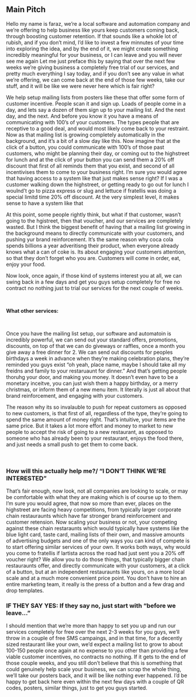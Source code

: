 ## Main Pitch
Hello my name is faraz, we’re a local software and automation company and we’re offering to help business like yours keep customers coming back, through boosting customer retention. If that sounds like a whokle lot of rubish, and if you don’t mind, I’d like to invest a few minnutes of your time into exploring the idea, and by the end of it, we might create something incredibly meaningful for your business, or I can leave and you will never see me again  Let me just preface this by saying that over the next few weeks we’re giving business a completely free trial of our services, and pretty much everything I say today, and if you don’t see any value in what we’re offering, we can come back at the end of those few weeks, take our stuff, and it will be like we were never here which is fair right?

We help setup mailing lists from posters like these that offer some form of customer incentive. People scan it and sign up. Loads of people come in a day, and lets say a dozen of them sign up to your mailing list. And the next day, and the next. And before you know it you have a means of communicating with 100’s of your customers. The types people that are receptive to a good deal, and would most likely come back to your restraint. Now as that mailing list is growing completely automatically in the background, and it’s a bit of a slow day like this. Now imagine that at the click of a button, you could communicate with 100’s of those past customers, who might be planning their day, or coming out to the highstreet for lunch and at the click of your button you can send them a 20% off discount that first of all reminds them that you exist, and second of all incentivises them to come to your business right. I’m sure you would agree that having access to a system like that just makes sense right? If I was a customer walking down the highstreet, or getting ready to go out for lunch  I woulnd’t go to pizza express or slug and lettuce if fratellis was doing a special limitd time 20% off discount. At the very simplest level, it makes sense to have a system like that

At this point, some people rightly think, but what if that customer, wasn’t going to the hgistreet, then that voucher, and our services are completely wasted. But I think the biggest benefit of having that a mailing list growing in the background means to directly communicate with your customers, and pushing yur brand reinforcement. It’s the same reason why coca cola spends billions a year adveritisng their product, when everyone already knows what a can of coke is. Its about engaging your customers attention, so that they don’t forget who you are. Customers will come in order, eat, enjoy your food. 

Now look, once again, if those kind of systems interest you at all, we can swing back in a few days and get you guys setup completely for free no contract no nothing just to trial our services for the next couple of weeks. 

<br>

**What other services:**

<br>

Once you have the mailing list setup, our software and automatoin is incredibly powerful, we can send out your standard offers, promotions, discounts, on top of that we can do giveways or raffles, once a month you give away a free dinner for 2. We can send out discounts for peoples birthdays a week in advance when they’re making celebration plans, they’re reminded you guys exist “oh yeah, place name, maybe I should take all my freidns and family to your restaruaunt for dinner.” And that’s getting people thoruhg your door, and making you money. It doesn’t even have to be a monetary inceitve, you can just wish them a happy birthday, or a merry christmas, or inform them of a new menu item. It literally is just all about that brand reinforcement, and engaging with your customers.  

The reason why its so invalauble to push for repeat customers as opposed to new customers, is that first of all, regardless of the type, they’re going to spend the same amount of money right. That’s intuitive, your items are the same price. But it takes a lot more effort and money to market to new people to accept the risk of going to a new restaurant, as opposed to someone who has already been to your restaurant, enjoys the food there, and just needs a small push to get them to come back. 


<br>

### How will this actually help me?/ “I DON’T THINK WE’RE INTERESTED”
That’s fair enough, now look, not all companies are looking to scale, or may be comfortable with what they are making which is of course up to them. I’m sure you would agree, that now so more than ever, places on the highstreet are facing heavy competitions, from typically larger corporate chain restauraunts  which have far stronger brand reinforcement and customer retension. Now scaling your business or not, your competing against these chain restaraunts which would typically have systems like the blue light card, taste card, mailing lists of their own, and massive amounts of advertising budgets and one of the only ways you can kind of compete is to start offering similar services of your own. It works both ways, why would you come to fratellis if lartista across the road had just sent you a 20% off voucher right? 
We allow you to do those things, that typically bigger chain restauraunts offer, and directly communicate with your customers, at a click of a button, but at an independent restauraunts like yours, on a more local scale and at a much more convenient price point. You don’t have to hire an entire marketing team, it really is the press of a button and a few drag and drop templates.

### IF THEY SAY YES: If they say no, just start with “before we leave…”
I should mention that we’re more than happy to set you up and run our services completely for free over the next 2-3 weeks for you guys, we’ll throw in a couple of free SMS campaings, and in that time, for a decently sized restaurant like your own, we’d expect a mailing list to grow to about 100-150 people once again at no expense to you other than providing a few viable customer incentives, no contracts no nothing. If it gets to the end of those couple weeks, and you still don’t believe that this is something that could genuinely help scale your business, we can scrap the whole thing, we’ll take our posters back, and it will be like nothing ever happened. I’d be happy to get back here even within the next few days with a couple of QR codes, posters, similar things, just to get you guys started. 

